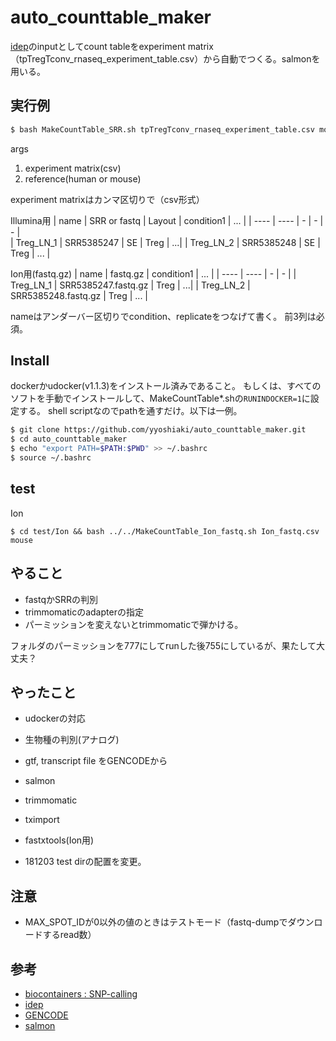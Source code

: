 # auto_counttable_maker

[idep](http://bioinformatics.sdstate.edu/idep/)のinputとしてcount tableをexperiment matrix（tpTregTconv_rnaseq_experiment_table.csv）から自動でつくる。salmonを用いる。

## 実行例

```bash
$ bash MakeCountTable_SRR.sh tpTregTconv_rnaseq_experiment_table.csv mouse
```

args
1. experiment matrix(csv)
2. reference(human or mouse)

experiment matrixはカンマ区切りで（csv形式）

Illumina用
|  name  |  SRR or fastq  |  Layout | condition1 | ... | 
| ---- | ---- | - | - | - |  
|  Treg_LN_1  | SRR5385247 | SE | Treg | ...|
|  Treg_LN_2  |  SRR5385248  | SE | Treg | ... |

Ion用(fastq.gz)
|  name  |  fastq.gz  |  condition1 | ... | 
| ---- | ---- | - | - | 
|  Treg_LN_1  | SRR5385247.fastq.gz | Treg | ...|
|  Treg_LN_2  |  SRR5385248.fastq.gz  |  Treg | ... |

nameはアンダーバー区切りでcondition、replicateをつなげて書く。
前3列は必須。

## Install

dockerかudocker(v1.1.3)をインストール済みであること。
もしくは、すべてのソフトを手動でインストールして、MakeCountTable*.shの`RUNINDOCKER=1`に設定する。
shell scriptなのでpathを通すだけ。以下は一例。

```bash
$ git clone https://github.com/yyoshiaki/auto_counttable_maker.git
$ cd auto_counttable_maker
$ echo "export PATH=$PATH:$PWD" >> ~/.bashrc 
$ source ~/.bashrc
```

## test

Ion
```
$ cd test/Ion && bash ../../MakeCountTable_Ion_fastq.sh Ion_fastq.csv mouse
```

## やること

- fastqかSRRの判別
- trimmomaticのadapterの指定
- パーミッションを変えないとtrimmomaticで弾かける。

フォルダのパーミッションを777にしてrunした後755にしているが、果たして大丈夫？

## やったこと

- udockerの対応
- 生物種の判別(アナログ)
- gtf, transcript file をGENCODEから
- salmon
- trimmomatic
- tximport
- fastxtools(Ion用)


- 181203 test dirの配置を変更。

## 注意

- MAX_SPOT_IDが0以外の値のときはテストモード（fastq-dumpでダウンロードするread数）

## 参考

- [biocontainers : SNP-calling](http://biocontainers.pro/docs/containers-examples/SNP-Calling/)
- [idep](http://bioinformatics.sdstate.edu/idep/)
- [GENCODE](https://www.gencodegenes.org/)
- [salmon](https://combine-lab.github.io/salmon/getting_started/)

